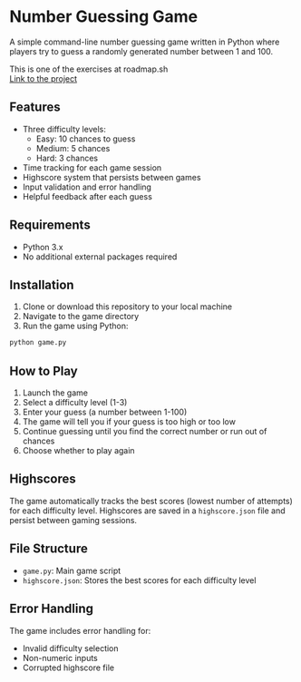 # Number Guessing Game

A simple command-line number guessing game written in Python where players try to guess a randomly generated number between 1 and 100.

This is one of the exercises at roadmap.sh   
[Link to the project](https://roadmap.sh/projects/number-guessing-game)

## Features

- Three difficulty levels:
  - Easy: 10 chances to guess
  - Medium: 5 chances
  - Hard: 3 chances
- Time tracking for each game session
- Highscore system that persists between games
- Input validation and error handling
- Helpful feedback after each guess

## Requirements

- Python 3.x
- No additional external packages required

## Installation

1. Clone or download this repository to your local machine
2. Navigate to the game directory
3. Run the game using Python:
```bash
python game.py
```

## How to Play

1. Launch the game
2. Select a difficulty level (1-3)
3. Enter your guess (a number between 1-100)
4. The game will tell you if your guess is too high or too low
5. Continue guessing until you find the correct number or run out of chances
6. Choose whether to play again

## Highscores

The game automatically tracks the best scores (lowest number of attempts) for each difficulty level. Highscores are saved in a `highscore.json` file and persist between gaming sessions.

## File Structure

- `game.py`: Main game script
- `highscore.json`: Stores the best scores for each difficulty level

## Error Handling

The game includes error handling for:
- Invalid difficulty selection
- Non-numeric inputs
- Corrupted highscore file